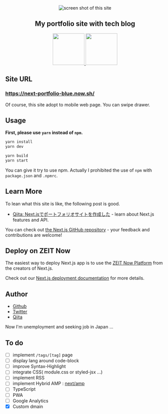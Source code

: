 <div align='center'>
  <img src='https://user-images.githubusercontent.com/44029144/82922646-d08c3280-9fb4-11ea-8cc0-3d4c5b03c723.gif' alt='screen shot of this site'>
</div>

<h2 align="center">My portfolio site with tech blog</h2>

<p align="center">
  <a href="https://ja.reactjs.org/">
    <img src="https://user-images.githubusercontent.com/44029144/82920898-d84ad780-9fb2-11ea-951d-27a028d936d6.png" height="100px;" />
  <a href="https://nextjs.org/">
    <img src="https://user-images.githubusercontent.com/44029144/82920947-e862b700-9fb2-11ea-97e8-7d0536fa9e5b.jpg" height="100px;" />
  </a>
</p>

## Site URL
### **https://next-portfolio-blue.now.sh/**

Of course, this site adopt to mobile web page. You can swipe drawer.

## Usage
**First, please use `yarn` instead of `npm`.**

```bash
yarn install
yarn dev

yarn build
yarn start
```

You can give it try to use npm. Actually I prohibited the use of `npm` with `package.json` and `.npmrc`.

## Learn More
To lean what this site is like, the following post is good.

- [Qiita: Next.jsでポートフォリオサイトを作成した](https://next-portfolio-blue.now.sh/posts/20200526-next-portfolio) - learn about Next.js features and API.

You can check out [the Next.js GitHub repository](https://github.com/oriverk/next-portfolio) - your feedback and contributions are welcome!

## Deploy on ZEIT Now

The easiest way to deploy Next.js app is to use the [ZEIT Now Platform](https://zeit.co/import?utm_medium=default-template&filter=next.js&utm_source=create-next-app&utm_campaign=create-next-app-readme) from the creators of Next.js.

Check out our [Next.js deployment documentation](https://nextjs.org/docs/deployment) for more details.

## Author
- [Github](https://github.com/oriverk)
- [Twitter](https://twitter.com/not_you_die)
- [Qiita](https://qiita.com/OriverK)

Now I'm unemployment and seeking job in Japan ...

## To do
- [ ] implement `/tags/[tag]` page
- [ ] display lang around code-block
- [ ] improve Syntax-Highlight
- [ ] integrate CSS( module.css or styled-jsx ...)
- [ ] implement RSS
- [ ] implement Hybrid AMP : [next/amp](https://nextjs.org/docs/api-reference/next/amp)
- [ ] TypeScript
- [ ] PWA
- [ ] Google Analytics
- [x] Custom dmain